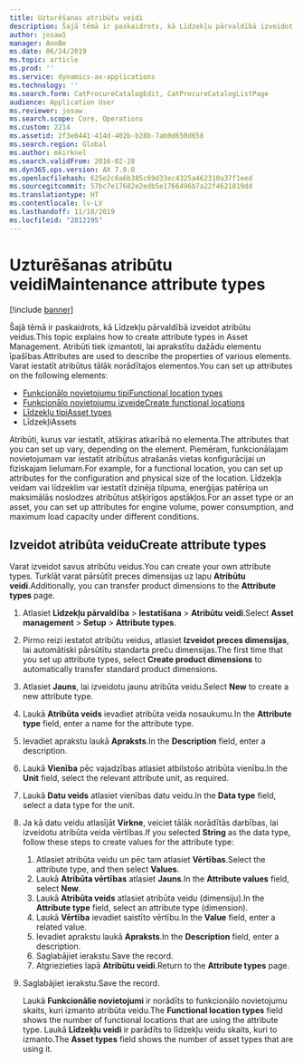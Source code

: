 ```yaml
---
title: Uzturēšanas atribūtu veidi
description: Šajā tēmā ir paskaidrots, kā Līdzekļu pārvaldībā izveidot atribūtu veidus.
author: josaw1
manager: AnnBe
ms.date: 06/24/2019
ms.topic: article
ms.prod: ''
ms.service: dynamics-ax-applications
ms.technology: ''
ms.search.form: CatProcureCatalogEdit, CatProcureCatalogListPage
audience: Application User
ms.reviewer: josaw
ms.search.scope: Core, Operations
ms.custom: 2214
ms.assetid: 2f3e0441-414d-402b-b28b-7ab0d650d658
ms.search.region: Global
ms.author: mkirknel
ms.search.validFrom: 2016-02-28
ms.dyn365.ops.version: AX 7.0.0
ms.openlocfilehash: 625e2c6a6b385c69d33ec4325a462310a37f1eed
ms.sourcegitcommit: 57bc7e17682e2edb5e1766496b7a22f4621819dd
ms.translationtype: HT
ms.contentlocale: lv-LV
ms.lasthandoff: 11/18/2019
ms.locfileid: "2812195"
---
```

# <a name="maintenance-attribute-types"></a><span data-ttu-id="16807-103">Uzturēšanas atribūtu veidi</span><span class="sxs-lookup"><span data-stu-id="16807-103">Maintenance attribute types</span></span>

[!include [banner](../../includes/banner.md)]

 

<span data-ttu-id="16807-104">Šajā tēmā ir paskaidrots, kā Līdzekļu pārvaldībā izveidot atribūtu veidus.</span><span class="sxs-lookup"><span data-stu-id="16807-104">This topic explains how to create attribute types in Asset Management.</span></span> <span data-ttu-id="16807-105">Atribūti tiek izmantoti, lai aprakstītu dažādu elementu īpašības.</span><span class="sxs-lookup"><span data-stu-id="16807-105">Attributes are used to describe the properties of various elements.</span></span> <span data-ttu-id="16807-106">Varat iestatīt atribūtus tālāk norādītajos elementos.</span><span class="sxs-lookup"><span data-stu-id="16807-106">You can set up attributes on the following elements:</span></span>

- [<span data-ttu-id="16807-107">Funkcionālo novietojumu tipi</span><span class="sxs-lookup"><span data-stu-id="16807-107">Functional location types</span></span>](../setup-for-functional-locations/functional-location-types.md)
- [<span data-ttu-id="16807-108">Funkcionālo novietojumu izveide</span><span class="sxs-lookup"><span data-stu-id="16807-108">Create functional locations</span></span>](../functional-locations/create-functional-locations.md)
- [<span data-ttu-id="16807-109">Līdzekļu tipi</span><span class="sxs-lookup"><span data-stu-id="16807-109">Asset types</span></span>](../setup-for-objects/object-types.md)
- <span data-ttu-id="16807-110">Līdzekļi</span><span class="sxs-lookup"><span data-stu-id="16807-110">Assets</span></span>

<span data-ttu-id="16807-111">Atribūti, kurus var iestatīt, atšķiras atkarībā no elementa.</span><span class="sxs-lookup"><span data-stu-id="16807-111">The attributes that you can set up vary, depending on the element.</span></span> <span data-ttu-id="16807-112">Piemēram, funkcionālajam novietojumam var iestatīt atribūtus atrašanās vietas konfigurācijai un fiziskajam lielumam.</span><span class="sxs-lookup"><span data-stu-id="16807-112">For example, for a functional location, you can set up attributes for the configuration and physical size of the location.</span></span> <span data-ttu-id="16807-113">Līdzekļa veidam vai līdzeklim var iestatīt dzinēja tilpuma, enerģijas patēriņa un maksimālās noslodzes atribūtus atšķirīgos apstākļos.</span><span class="sxs-lookup"><span data-stu-id="16807-113">For an asset type or an asset, you can set up attributes for engine volume, power consumption, and maximum load capacity under different conditions.</span></span>

## <a name="create-attribute-types"></a><span data-ttu-id="16807-114">Izveidot atribūta veidu</span><span class="sxs-lookup"><span data-stu-id="16807-114">Create attribute types</span></span>

<span data-ttu-id="16807-115">Varat izveidot savus atribūtu veidus.</span><span class="sxs-lookup"><span data-stu-id="16807-115">You can create your own attribute types.</span></span> <span data-ttu-id="16807-116">Turklāt varat pārsūtīt preces dimensijas uz lapu **Atribūtu veidi**.</span><span class="sxs-lookup"><span data-stu-id="16807-116">Additionally, you can transfer product dimensions to the **Attribute types** page.</span></span>

1. <span data-ttu-id="16807-117">Atlasiet **Līdzekļu pārvaldība** \> **Iestatīšana** \> **Atribūtu veidi**.</span><span class="sxs-lookup"><span data-stu-id="16807-117">Select **Asset management** \> **Setup** \> **Attribute types**.</span></span>
2. <span data-ttu-id="16807-118">Pirmo reizi iestatot atribūtu veidus, atlasiet **Izveidot preces dimensijas**, lai automātiski pārsūtītu standarta preču dimensijas.</span><span class="sxs-lookup"><span data-stu-id="16807-118">The first time that you set up attribute types, select **Create product dimensions** to automatically transfer standard product dimensions.</span></span>
3. <span data-ttu-id="16807-119">Atlasiet **Jauns**, lai izveidotu jaunu atribūta veidu.</span><span class="sxs-lookup"><span data-stu-id="16807-119">Select **New** to create a new attribute type.</span></span>
4. <span data-ttu-id="16807-120">Laukā **Atribūta veids** ievadiet atribūta veida nosaukumu.</span><span class="sxs-lookup"><span data-stu-id="16807-120">In the **Attribute type** field, enter a name for the attribute type.</span></span>
5. <span data-ttu-id="16807-121">Ievadiet aprakstu laukā **Apraksts**.</span><span class="sxs-lookup"><span data-stu-id="16807-121">In the **Description** field, enter a description.</span></span>
6. <span data-ttu-id="16807-122">Laukā **Vienība** pēc vajadzības atlasiet atbilstošo atribūta vienību.</span><span class="sxs-lookup"><span data-stu-id="16807-122">In the **Unit** field, select the relevant attribute unit, as required.</span></span>
7. <span data-ttu-id="16807-123">Laukā **Datu veids** atlasiet vienības datu veidu.</span><span class="sxs-lookup"><span data-stu-id="16807-123">In the **Data type** field, select a data type for the unit.</span></span>
8. <span data-ttu-id="16807-124">Ja kā datu veidu atlasījāt **Virkne**, veiciet tālāk norādītās darbības, lai izveidotu atribūta veida vērtības.</span><span class="sxs-lookup"><span data-stu-id="16807-124">If you selected **String** as the data type, follow these steps to create values for the attribute type:</span></span>

    1. <span data-ttu-id="16807-125">Atlasiet atribūta veidu un pēc tam atlasiet **Vērtības**.</span><span class="sxs-lookup"><span data-stu-id="16807-125">Select the attribute type, and then select **Values**.</span></span>
    2. <span data-ttu-id="16807-126">Laukā **Atribūta vērtības** atlasiet **Jauns**.</span><span class="sxs-lookup"><span data-stu-id="16807-126">In the **Attribute values** field, select **New**.</span></span>
    3. <span data-ttu-id="16807-127">Laukā **Atribūta veids** atlasiet atribūta veidu (dimensiju).</span><span class="sxs-lookup"><span data-stu-id="16807-127">In the **Attribute type** field, select an attribute type (dimension).</span></span>
    4. <span data-ttu-id="16807-128">Laukā **Vērtība** ievadiet saistīto vērtību.</span><span class="sxs-lookup"><span data-stu-id="16807-128">In the **Value** field, enter a related value.</span></span>
    5. <span data-ttu-id="16807-129">Ievadiet aprakstu laukā **Apraksts**.</span><span class="sxs-lookup"><span data-stu-id="16807-129">In the **Description** field, enter a description.</span></span>
    6. <span data-ttu-id="16807-130">Saglabājiet ierakstu.</span><span class="sxs-lookup"><span data-stu-id="16807-130">Save the record.</span></span>
    7. <span data-ttu-id="16807-131">Atgriezieties lapā **Atribūtu veidi**.</span><span class="sxs-lookup"><span data-stu-id="16807-131">Return to the **Attribute types** page.</span></span>

9. <span data-ttu-id="16807-132">Saglabājiet ierakstu.</span><span class="sxs-lookup"><span data-stu-id="16807-132">Save the record.</span></span>

    <span data-ttu-id="16807-133">Laukā **Funkcionālie novietojumi** ir norādīts to funkcionālo novietojumu skaits, kuri izmanto atribūta veidu.</span><span class="sxs-lookup"><span data-stu-id="16807-133">The **Functional location types** field shows the number of functional locations that are using the attribute type.</span></span> <span data-ttu-id="16807-134">Laukā **Līdzekļu veidi** ir parādīts to līdzekļu veidu skaits, kuri to izmanto.</span><span class="sxs-lookup"><span data-stu-id="16807-134">The **Asset types** field shows the number of asset types that are using it.</span></span>
